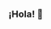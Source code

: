 ### ¡Hola! 👋

<!--
**IgnacioMendozaC/IgnacioMendozaC** is a ✨ _special_ ✨ repository because its `README.md` (this file) appears on your GitHub profile.



- 🔭 Soy Fonoaudiológo
- 🌱 I’m currently learning ...
- 👯 I’m looking to collaborate on ...
- 🤔 I’m looking for help with ...
- 💬 Ask me about ...
- 📫 How to reach me: ...
- 😄 Pronouns: ...
- ⚡ Fun fact: ...
-->
